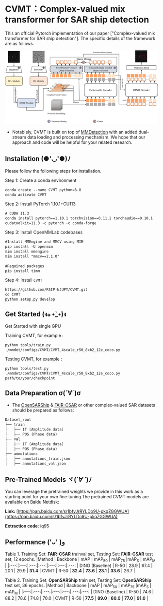 # CVMT：Complex-valued mix transformer for SAR ship detection
This an official Pytorch implementation of our paper ["Complex-valued mix transformer for SAR ship detection"]. The specific details of the framework are as follows.

![img](https://github.com/RSIP-NJUPT/CVMT/blob/main/network_base.png)

- Notablely, CVMT is built on top of [MMDetection](https://github.com/open-mmlab/mmdetection) with an added dual-stream data loading and processing mechanism. We hope that our approach and code will be helpful for your related research.

## Installation (●'◡'●)ﾉ
Please follow the following steps for installation.

Step 1: Create a conda environment

```shell
conda create --name CVMT python=3.8
conda activate CVMT
```

Step 2: Install PyTorch 1.10.1+CU113
```shell
# CUDA 11.3
conda install pytorch==1.10.1 torchvision==0.11.2 torchaudio==0.10.1 cudatoolkit=11.3 -c pytorch -c conda-forge
```

Step 3: Install OpenMMLab codebases
```shell
#Install MMEngine and MMCV using MIM
pip install -U openmim
mim install mmengine
mim install "mmcv==2.1.0"

#Required packages
pip install timm
```

Step 4: Install `CVMT`
```shell
https://github.com/RSIP-NJUPT/CVMT.git
cd CVMT
python setup.py develop
```
## Get Started (ง๑ •̀_•́)ง
Get Started with single GPU

Training CVMT, for example :

```shell
python tools/train.py ./mmdet/configs/CVMT/CVMT_4scale_r50_8xb2_12e_coco.py
```

Testing CVMT, for example :
```
python tools/test.py ./mmdet/configs/CVMT/CVMT_4scale_r50_8xb2_12e_coco.py path/to/your/checkpoint
```
## Data Preparation σ(`∀´)σ
- The [OpenSARShip](https://ieeexplore.ieee.org/document/8067489) & [FAIR-CSAR](https://radars.ac.cn/web/data/getData?dataType=FAIR_CSAR_en&pageType=en) or other complex-valued SAR datasets should be prepared as follows:
```
Dataset_root
├── train
│   ├── IT (Amplitude data)
│   ├── POS (Phase data)   
├── val
│   ├── IT (Amplitude data)
│   ├── POS (Phase data)
├── annotations
│   ├── annotations_train.json
│   ├── annotations_val.json
```

## Pre-Trained Models ヾ(*´∀ ˋ*)ﾉ
You can leverage the pretrained weights we provide in this work as a starting point for your own fine‑tuning.The pretrained CVMT models are available on Baidu Netdisk:

**Link:** [https://pan.baidu.com/s/1bfvJrRYLDo9U-pkqZGGWUA](https://pan.baidu.com/s/1bfvJrRYLDo9U-pkqZGGWUA)

**Extraction code:** iq95



## Performance ('ᴗ' )و

Table 1. Training Set: **FAIR-CSAR** trainval set, Testing Set: **FAIR-CSAR** test set, 12 epochs.
|Method | Backbone | mAP | mAP<sub>50</sub> | mAP<sub>75</sub> |mAP<sub>S</sub> | mAP<sub>M</sub>  | 
|:---:|:---:|:---:|:---:|:---:|:---:|:---: |
DINO (Baseline) | R-50 | 28.9 | 67.4 | 20.1 | 29.9 | **31.4** | 
CVMT  | R-50 | **32.4** | **73.6** | **23.1** | **33.6** | 26.7 |

Table 2. Training Set: **OpenSARShip** train set, Testing Set: **OpenSARShip** test set, 36 epochs.
|Method | Backbone | mAP | mAP<sub>50</sub> | mAP<sub>75</sub> |mAP<sub>S</sub> | mAP<sub>M</sub>  | 
|:---:|:---:|:---:|:---:|:---:|:---:|:---: |
DINO (Baseline) | R-50 | 74.6 | 88.2 | 78.6 | 74.8 | 70.0 | 
CVMT  | R-50 | **77.5** | **89.0** | **80.0** | **77.0** | **91.0** |






